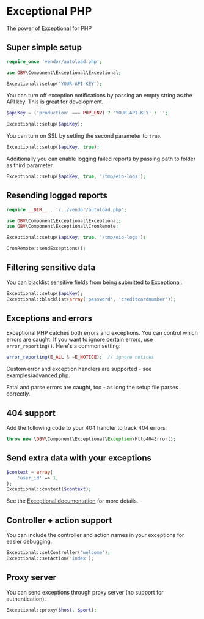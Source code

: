 # Exceptional PHP

The power of [Exceptional](http://getexceptional.com) for PHP

## Super simple setup

```php
require_once 'vendor/autoload.php';

use OBV\Component\Exceptional\Exceptional;

Exceptional::setup('YOUR-API-KEY');
```

You can turn off exception notifications by passing an empty string as the API key.  This is great for development.

```php
$apiKey = ('production' === PHP_ENV) ? 'YOUR-API-KEY' : '';

Exceptional::setup($apiKey);
```

You can turn on SSL by setting the second parameter to `true`.

```php
Exceptional::setup($apiKey, true);
```

Additionally you can enable logging failed reports by passing path to folder as third parameter.

```php
Exceptional::setup($apiKey, true, '/tmp/eio-logs');
```

## Resending logged reports

```php
require __DIR__ . '/../vendor/autoload.php';

use OBV\Component\Exceptional\Exceptional;
use OBV\Component\Exceptional\CronRemote;

Exceptional::setup($apiKey, true, '/tmp/eio-logs');

CronRemote::sendExceptions();
```

## Filtering sensitive data

You can blacklist sensitive fields from being submitted to Exceptional:

```php
Exceptional::setup($apiKey);
Exceptional::blacklist(array('password', 'creditcardnumber'));
```

## Exceptions and errors

Exceptional PHP catches both errors and exceptions. You can control which errors are caught. If you want to ignore certain errors, use `error_reporting()`. Here's a common setting:

```php
error_reporting(E_ALL & ~E_NOTICE);  // ignore notices
```

Custom error and exception handlers are supported - see examples/advanced.php.

Fatal and parse errors are caught, too - as long the setup file parses correctly.

## 404 support

Add the following code to your 404 handler to track 404 errors:

```php
throw new \OBV\Component\Exceptional\Exception\Http404Error();
```

## Send extra data with your exceptions

```php
$context = array(
    'user_id' => 1,
);
Exceptional::context($context);
```

See the [Exceptional documentation](http://docs.getexceptional.com/extras/context/) for more details.

## Controller + action support

You can include the controller and action names in your exceptions for easier debugging.

```php
Exceptional::setController('welcome');
Exceptional::setAction('index');
```

## Proxy server

You can send exceptions through proxy server (no support for authentication).

```php
Exceptional::proxy($host, $port);
```
